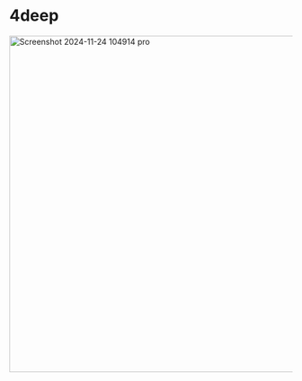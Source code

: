 # 4deep
<img width="599" alt="Screenshot 2024-11-24 104914 pro" src="https://github.com/user-attachments/assets/1821b59e-d050-46dd-8b60-ac8feeac14b3">
